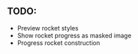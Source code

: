 ## TODO:
- Preview rocket styles
- Show rocket progress as masked image
- Progress rocket construction